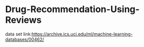 # Drug-Recommendation-Using-Reviews

data set link:https://archive.ics.uci.edu/ml/machine-learning-databases/00462/
